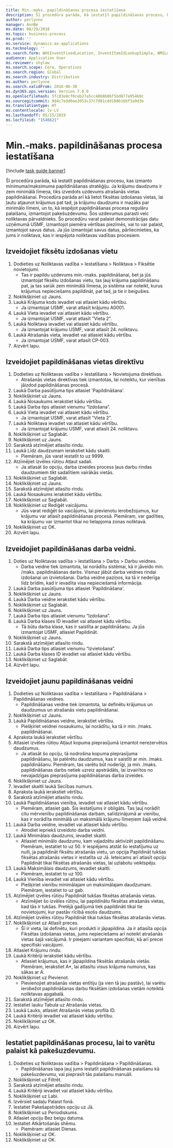 ```yaml
---
title: Min.-maks. papildināšanas procesa iestatīšana
description: Šī procedūra parāda, kā iestatīt papildināšanas procesu, kas izmanto minimuma/maksimuma papildināšanas stratēģiju.
author: perlynne
manager: AnnBe
ms.date: 08/29/2018
ms.topic: business-process
ms.prod: ''
ms.service: dynamics-ax-applications
ms.technology: ''
ms.search.form: WHSInventFixedLocation, InventItemIdLookupSimple, WMSLocationIdLookup, WHSLocDirTable, InventLocationIdLookup, SysQueryForm, WHSWorkTemplateTable, WHSReplenishmentTemplates, UnitOfMeasureLookup, SysQueryTableLookUp, SysQueryFieldLookUp, SysRecurrence
audience: Application User
ms.reviewer: shylaw
ms.search.scope: Core, Operations
ms.search.region: Global
ms.search.industry: Distribution
ms.author: perlynne
ms.search.validFrom: 2016-06-30
ms.dyn365.ops.version: Version 7.0.0
ms.openlocfilehash: 5fc03e0cf0ceb27a5cc406860bf5bd877e95460c
ms.sourcegitcommit: 9d4c7edd0ae2053c37c7d81cdd180b16bf3a9d3b
ms.translationtype: HT
ms.contentlocale: lv-LV
ms.lasthandoff: 05/15/2019
ms.locfileid: "1546621"
---
```

# <a name="set-up-a-min-max-replenishment-process"></a>Min.-maks. papildināšanas procesa iestatīšana

[!include [task guide banner](../../includes/task-guide-banner.md)]

Šī procedūra parāda, kā iestatīt papildināšanas procesu, kas izmanto minimuma/maksimuma papildināšanas stratēģiju. Ja krājumu daudzums ir zem minimālā līmeņa, tiks izveidots uzdevums atrašanās vietas papildināšanai. Procedūra parāda arī kā lietot fiksētas izdošanas vietas, lai ļautu atjaunot krājumus pat tad, ja krājumu daudzums ir mazāks par minimālo līmeni, un to, kā iespējot papildināšanas procesa regulāru palaišanu, izmantojot pakešuzdevumu. Šos uzdevumus parasti veic noliktavas pārvaldnieks. Šo procedūru varat palaist demonstrācijas datu uzņēmumā USMF, izmantojot piemēra vērtības piezīmēs, vai to var palaist, izmantojot savus datus. Ja jūs izmantojat savus datus, pārliecinieties, ka jums ir noliktava, kas ir iespējota noliktavas vadības procesiem.


## <a name="create-a-fixed-picking-location"></a>Izveidojiet fiksētu izdošanas vietu
1. Dodieties uz Noliktavas vadība > Iestatīšana > Noliktava > Fiksētie novietojumi.
    * Tas ir papildu uzdevums min.-maks. papildināšanai, bet ja jūs izmantojat fiksētu izdošanas vietu, tas ļauj krājuma papildināšanu pat, ja tas sarūk zem minimālā līmeņa, jo sistēma var noteikt, kurus krājumus nepieciešams papildināt, pat tad, ja tie ir beigušies.  
2. Noklikšķiniet uz Jauns.
3. Laukā Krājuma kods ievadiet vai atlasiet kādu vērtību.
    * Ja izmantojat USMF, varat atlasīt krājumu A0001.  
4. Laukā Vieta ievadiet vai atlasiet kādu vērtību.
    * Ja izmantojat USMF, varat atlasīt "Vieta 2".  
5. Laukā Noliktava ievadiet vai atlasiet kādu vērtību.
    * Ja izmantojat krājumu USMF, varat atlasīt 24. noliktavu.  
6. Laukā Atrašanās vieta, ievadiet vai atlasiet kādu vērtību.
    * Ja izmantojat USMF, varat atlasīt CP-003.  
7. Aizvērt lapu.

## <a name="create-a-replenishment-location-directive"></a>Izveidojiet papildināšanas vietas direktīvu
1. Dodieties uz Noliktavas vadība > Iestatīšana > Novietojuma direktīvas.
    * Atrašanās vietas direktīvas tiek izmantotas, lai noteiktu, kur vienības jāizdod papildināšanas procesā.  
2. Laukā Darba pasūtījuma tips atlasiet 'Papildināšana'.
3. Noklikšķiniet uz Jauns.
4. Laukā Nosaukums ierakstiet kādu vērtību.
5. Laukā Darba tips atlasiet vienumu “Izdošana”.
6. Laukā Vieta ievadiet vai atlasiet kādu vērtību.
    * Ja izmantojat USMF, varat atlasīt "Vieta 2".  
7. Laukā Noliktava ievadiet vai atlasiet kādu vērtību.
    * Ja izmantojat krājumu USMF, varat atlasīt 24. noliktavu.  
8. Noklikšķiniet uz Saglabāt.
9. Noklikšķiniet uz Jauns.
10. Sarakstā atzīmējiet atlasīto rindu.
11. Laukā Līdz daudzumam ierakstiet kādu skaitli.
    * Piemēram, jūs varat iestatīt to uz 9999.  
12. Atzīmējiet izvēles rūtiņu Atļaut sadali.
    * Ja atlasāt šo opciju, darba izveides process ļaus darbu rindas daudzumiem tikt sadalītiem vairākās vietās.  
13. Noklikšķiniet uz Saglabāt.
14. Noklikšķiniet uz Jauns.
15. Sarakstā atzīmējiet atlasīto rindu.
16. Laukā Nosaukums ierakstiet kādu vērtību.
17. Noklikšķiniet uz Saglabāt.
18. Noklikšķiniet uz Rediģēt vaicājumu.
    * Jūs varat rediģēt šo vaicājumu, lai pievienotu ierobežojumus, kur krājumu var atlasīt papildināšanas procesā. Piemēram, var gadīties, ka krājumu var izmantot tikai no lielapjoma zonas noliktavā.  
19. Noklikšķiniet uz OK.
20. Aizvērt lapu.

## <a name="create-a-replenishment-work-template"></a>Izveidojiet papildināšanas darba veidni.
1. Doties uz Noliktavas vadība > Iestatīšana > Darbs > Darbu veidnes.
    * Darba veidne tiek izmantota, lai norādītu sistēmai, kā ir jāveido min. /maks. papildināšanas darbs. Vismaz jābūt darba veidnes rindai izdošanai un izvietošanai. Darba veidne paziņos, ka tā ir nederīga līdz brīdim, kad ir ievadīta visa nepieciešamā informācija.  
2. Laukā Darba pasūtījuma tips atlasiet 'Papildināšana'.
3. Noklikšķiniet uz Jauns.
4. Laukā Darba veidne ierakstiet kādu vērtību.
5. Noklikšķiniet uz Saglabāt.
6. Noklikšķiniet uz Jauns.
7. Laukā Darba tips atlasiet vienumu “Izdošana”.
8. Laukā Darba klases ID ievadiet vai atlasiet kādu vērtību.
    * Tā būtu darba klase, kas ir saistīta ar papildināšanu. Ja jūs izmantojat USMF, atlasiet Papildināt.  
9. Noklikšķiniet uz Jauns.
10. Sarakstā atzīmējiet atlasīto rindu.
11. Laukā Darba tips atlasiet vienumu “Izvietošana”.
12. Laukā Darba klases ID ievadiet vai atlasiet kādu vērtību.
13. Noklikšķiniet uz Saglabāt.
14. Aizvērt lapu.

## <a name="create-a-new-replenishment-template"></a>Izveidojiet jaunu papildināšanas veidni
1. Dodieties uz Noliktavas vadība > Iestatīšana > Papildināšana > Papildināšanas veidnes.
    * Papildināšanas veidne tiek izmantota, lai definētu krājumus un daudzumus un atrašanās vietu papildināšanai.  
2. Noklikšķiniet uz Jauns.
3. Laukā Papildināšanas veidne, ierakstiet vērtību.
    * Piešķiriet veidnei nosaukumu, lai norādītu, ka tā ir min. /maks. papildināšanai.  
4. Apraksta laukā ierakstiet vērtību.
5. Atlasiet izvēles rūtiņu Atļaut kopuma pieprasījumā izmantot nerezervētos daudzumus.
    * Ja atlasāt šo opciju, tā nodrošina kopuma pieprasījuma papildināšanu, lai patērētu daudzumus, kas ir saistīti ar min. /maks. papildināšanu. Piemēram, tas varētu būt noderīgi, ja min. /maks. papildināšanas darbs netiek uzreiz apstrādāts, lai izvairītos no nevajadzīgas pieprasījuma papildināšanas darba izveides.  
6. Noklikšķiniet uz Jauns.
7. Ievadiet skaitli laukā Secības numurs.
8. Apraksta laukā ierakstiet vērtību.
9. Sarakstā atzīmējiet atlasīto rindu.
10. Laukā Papildināšanas vienība, ievadiet vai atlasiet kādu vērtību.
    * Piemēram, atlasiet gab. Šis iestatījums ir obligāts. Tas ļauj norādīt citu mērvienību papildināšanas darbam, salīdzinājumā ar vienību, kas ir norādīta minimālā un maksimālā krājumu līmeņiem šajā veidnē.  
11. Laukā Darba veidne, ievadiet vai atlasiet kādu vērtību.
    * Atrodiet iepriekš izveidoto darba veidni.  
12. Laukā Minimālais daudzums, ievadiet skaitli.
    * Atlasiet minimālo daudzumu, kam vajadzētu aktivizēt papildināšanu. Piemēram, iestatiet to uz 50. Ir iespējams atstāt šo iestatījumu uz nulli, ja papildināt fiksētu atrašanās vietu, un opcija Papildināt tukšas fiksētas atrašanās vietas ir iestatīta uz Jā. Ieteicams arī atlasīt opciju Papildināt tikai fiksētas atrašanās vietas, lai uzlabotu veiktspēju.  
13. Laukā Maksimālais daudzums, ievadiet skaitli.
    * Piemēram, iestatiet to uz 100.  
14. Laukā Vienība ievadiet vai atlasiet kādu vērtību.
    * Piešķiriet vienību minimālajam un maksimālajam daudzumam. Piemēram, iestatiet to uz gab.  
15. Atzīmējiet izvēles rūtiņu Papildināt tukšas fiksētas atrašanās vietas.
    * Atzīmējiet šo izvēles rūtiņu, lai papildinātu fiksētas atrašanās vietas, kad tās ir tukšas. Pretējā gadījumā tiek papildināti tikai tie novietojumi, kur pastāv rīcībā esošs daudzums.  
16. Atzīmējiet izvēles rūtiņu Papildināt tikai tukšas fiksētas atrašanās vietas.
17. Noklikšķiniet uz Atlasīt preces.
    * Šī ir vieta, lai definētu, kuri produkti ir jāpapildina. Ja ir atlasīta opcija Fiksētas izdošanas vietas, jums nepieciešams arī noteikt atrašanās vietas šajā vaicājumā. Ir pieejami variantam specifiski, kā arī precei specifiski vaicājumi.  
18. Atlasiet Krājumu rindu.
19. Laukā Kritēriji ierakstiet kādu vērtību.
    * Atlasiet krājumus, kas ir jāpapildina fiksētās atrašanās vietās. Piemēram, ierakstiet A*, lai atlasītu visus krājuma numurus, kas sākas ar A.  
20. Noklikšķiniet uz Pievienot.
    * Pievienojiet atrašanās vietas entītiju (ja vien tā jau pastāv), lai varētu ierobežot papildināšanas darbu fiksētām izdošanas vietām noteiktā noliktavas apgabalā.  
21. Sarakstā atzīmējiet atlasīto rindu.
22. Iestatiet lauku Tabula uz Atrašanās vietas.
23. Laukā Lauks, atlasiet Atrašanās vietas profila ID.
24. Laukā Kritēriji ievadiet vai atlasiet kādu vērtību.
25. Noklikšķiniet uz OK.
26. Aizvērt lapu.

## <a name="set-the-replenishment-process-to-run-as-a-batch-job"></a>Iestatiet papildināšanas procesu, lai to varētu palaist kā pakešuzdevumu.
1. Dodieties uz Noliktavas vadība > Papildināšana > Papildināšanas.
    * Papildināšanas lapa ļauj jums iestatīt papildināšanas palaišanu kā pakešuzdevumu, vai pieprasīt tās palaišanu manuāli.  
2. Noklikšķiniet uz Filtrēt.
3. Sarakstā atzīmējiet atlasīto rindu.
4. Laukā Kritēriji ievadiet vai atlasiet kādu vērtību.
5. Noklikšķiniet uz Labi.
6. Izvērsiet sadaļu Palaist fonā.
7. Iestatiet Pakešapstrādes opciju uz Jā.
8. Noklikšķiniet uz Periodiskums.
9. Atlasiet opciju Bez beigu datuma.
10. Iestatiet Atkārtošanās shēmu.
    * Piemēram: atlasiet Dienas.  
11. Noklikšķiniet uz OK.
12. Noklikšķiniet uz OK.

